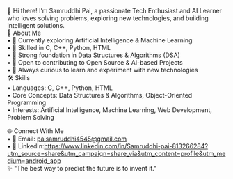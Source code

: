 👋 Hi there! I’m Samruddhi Pai, a passionate Tech Enthusiast and AI Learner who loves solving problems, exploring new technologies, and building intelligent solutions.
</br>
🚀 About Me
</br>
•	🤖 Currently exploring Artificial Intelligence & Machine Learning
</br>
•	🔹 Skilled in C, C++, Python, HTML
</br>
•	🔹 Strong foundation in Data Structures & Algorithms (DSA)
</br>
•	🔹 Open to contributing to Open Source & AI-based Projects
</br>
•	🔹 Always curious to learn and experiment with new technologies
</br>
🛠️ Skills
</br>
•	Languages: C, C++, Python, HTML
</br>
•	Core Concepts: Data Structures & Algorithms, Object-Oriented Programming
</br>
•	Interests: Artificial Intelligence, Machine Learning, Web Development, Problem Solving
</br>
 
 
🌐 Connect With Me
</br>
•	📧 Email: paisamruddhi4545@gmail.com
</br>
•	💼 LinkedIn:https://www.linkedin.com/in/Samruddhi-pai-813266284?utm_source=share&utm_campaign=share_via&utm_content=profile&utm_medium=android_app 
</br>
✨ "The best way to predict the future is to invent it."

